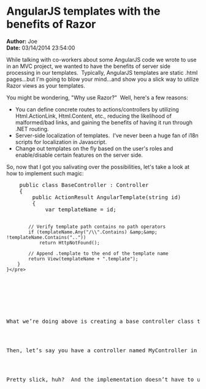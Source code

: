 # AngularJS templates with the benefits of Razor

**Author:** Joe
<br/>**Date:** 03/14/2014 23:54:00

<p>While talking with co-workers about some AngularJS code we wrote to use in an MVC project, we wanted to have the benefits of server side processing in our templates.&nbsp; Typically, AngularJS templates are static .html pages...but I'm going to blow your mind...and show you a slick way to utilize Razor views as your templates.</p>  <p>You might be wondering, "Why use Razor?"&nbsp; Well, here's a few reasons:</p>  <ul>   <li>You can define concrete routes to actions/controllers by utilizing Html.ActionLink, Html.Content, etc., reducing the likelihood of malformed/bad links, and gaining the benefits of having it run through .NET routing. </li>    <li>Server-side localization of templates.&nbsp; I've never been a huge fan of i18n scripts for localization in Javascript. </li>    <li>Change out templates on the fly based on the user's roles and enable/disable certain features on the server side. </li> </ul>  <p>So, now that I got you salivating over the possibilities, let's take a look at how to implement such magic:</p>  <pre class="brush: c#;">    public class BaseController : Controller
    {
        public ActionResult AngularTemplate(string id)
        {
            var templateName = id;

            // Verify template path contains no path operators
            if (templateName.Any("/\\".Contains) &amp;&amp; !templateName.Contains(".."))
                return HttpNotFound();

            // Append .template to the end of the template name
            return View(templateName + ".template");
        }
    }</pre>

<p>&nbsp;</p>

<p>What we’re doing above is creating a base controller class that all of our controllers will implement.&nbsp; Within the base controller, there is a shared action that will retrieve a template, process it, and spit it back out to Angular.</p>

<p>Then, let’s say you have a controller named MyController in an area called MyArea, and you have routing set up as the standard /{Controller}/{Action}/{id} scheme.&nbsp; When you set your Angular template url to “/MyArea/MyController/AngularTemplate/CoolTemplate”, that fires off a call to the shared AngularTemplate action, verifies there are no path identifiers, and tells the view engine to search for a template named CoolTemplate.template.cshtml using the defined search patterns (i.e. /MyArea/Views/MyController, /MyArea/Views/Shared, /Views/Shared, etc.)</p>

<p>Pretty slick, huh?&nbsp; And the implementation doesn’t have to use a shared action in a base controller, you can utilize standard actions.&nbsp; This just makes it more dynamic in my opinion, with the benefit of keeping Angular templates located alongside your standard MVC views.</p>
